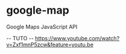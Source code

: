 # google-map
Google Maps JavaScript API

-- TUTO -- 
https://www.youtube.com/watch?v=Zxf1mnP5zcw&feature=youtu.be
